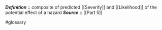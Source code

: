 ***Definition***    :: composite of predicted [[Severity]] and [[Likelihood]] of the potential effect of a hazard
***Source***         :: [[Part 5]]

#glossary